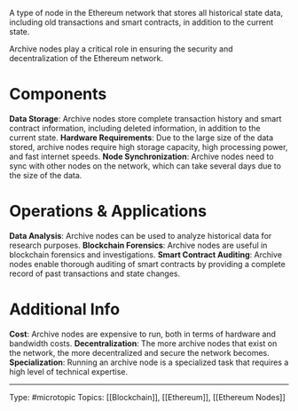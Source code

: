 A type of node in the Ethereum network that stores all historical state data, including old transactions and smart contracts, in addition to the current state.

Archive nodes play a critical role in ensuring the security and decentralization of the Ethereum network.

# Components

**Data Storage**: Archive nodes store complete transaction history and smart contract information, including deleted information, in addition to the current state.
**Hardware Requirements**: Due to the large size of the data stored, archive nodes require high storage capacity, high processing power, and fast internet speeds.
**Node Synchronization**: Archive nodes need to sync with other nodes on the network, which can take several days due to the size of the data.

# Operations & Applications

**Data Analysis**: Archive nodes can be used to analyze historical data for research purposes.
**Blockchain Forensics**: Archive nodes are useful in blockchain forensics and investigations.
**Smart Contract Auditing**: Archive nodes enable thorough auditing of smart contracts by providing a complete record of past transactions and state changes.

# Additional Info

**Cost**: Archive nodes are expensive to run, both in terms of hardware and bandwidth costs.
**Decentralization**: The more archive nodes that exist on the network, the more decentralized and secure the network becomes.
**Specialization**: Running an archive node is a specialized task that requires a high level of technical expertise.

___
Type: #microtopic 
Topics: [[Blockchain]], [[Ethereum]], [[Ethereum Nodes]]
